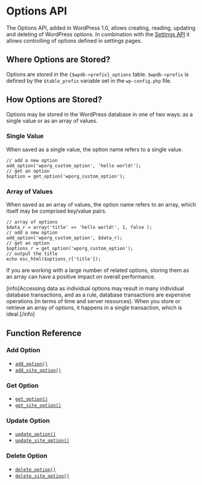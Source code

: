 # Options API

The Options API, added in WordPress 1.0, allows creating, reading, updating and deleting of WordPress options. In combination with the [Settings API](https://developer.wordpress.org/plugins/settings/settings-api/) it allows controlling of options defined in settings pages.

## Where Options are Stored?

Options are stored in the `{$wpdb->prefix}_options` table. `$wpdb->prefix` is defined by the `$table_prefix` variable set in the `wp-config.php` file.

## How Options are Stored?

Options may be stored in the WordPress database in one of two ways: as a single value or as an array of values.

### Single Value

When saved as a single value, the option name refers to a single value.

```
// add a new option
add_option('wporg_custom_option', 'hello world!');
// get an option
$option = get_option('wporg_custom_option');
```
### Array of Values

When saved as an array of values, the option name refers to an array, which itself may be comprised key/value pairs.

```
// array of options
$data_r = array('title' => 'hello world!', 1, false );
// add a new option
add_option('wporg_custom_option', $data_r);
// get an option
$options_r = get_option('wporg_custom_option');
// output the title
echo esc_html($options_r['title']);
```

If you are working with a large number of related options, storing them as an array can have a positive impact on overall performance.

[info]Accessing data as individual options may result in many individual database transactions, and as a rule, database transactions are expensive operations (in terms of time and server resources). When you store or retrieve an array of options, it happens in a single transaction, which is ideal.[/info]

## Function Reference

### Add Option

- [`add_option()`](https://developer.wordpress.org/reference/functions/add_option/)
- [`add_site_option()`](https://developer.wordpress.org/reference/functions/add_site_option/)

### Get Option

- [`get_option()`](https://developer.wordpress.org/reference/functions/get_option/)
- [`get_site_option()`](https://developer.wordpress.org/reference/functions/get_site_option/)

### Update Option

- [`update_option()`](https://developer.wordpress.org/reference/functions/update_option/)
- [`update_site_option()`](https://developer.wordpress.org/reference/functions/update_site_option/)

### Delete Option

- [`delete_option()`](https://developer.wordpress.org/reference/functions/delete_option/)
- [`delete_site_option()`](https://developer.wordpress.org/reference/functions/delete_site_option/)